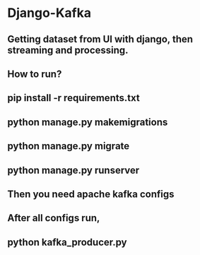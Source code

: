 # Django-Kafka
## Getting dataset from UI with django, then streaming and processing.
## How to run?
## pip install -r requirements.txt
## python manage.py makemigrations
## python manage.py migrate
## python manage.py runserver
## Then you need apache kafka configs
## After all configs run, 
## python kafka_producer.py
